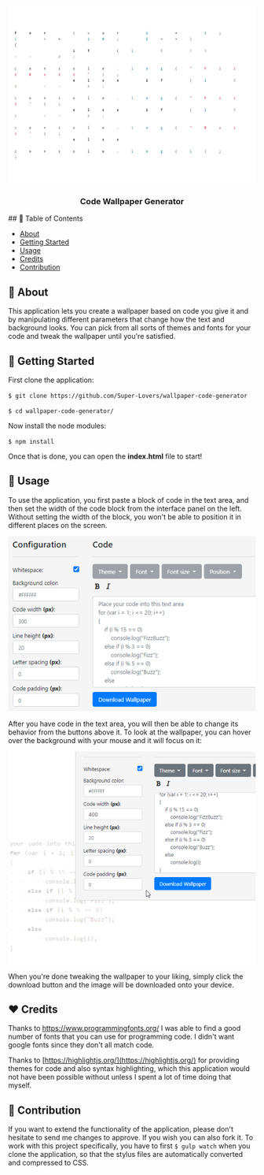 <p align="center">
  <a href="" rel="noopener">
 <img width=640px height=360px src="images/logo.png" alt="logo"></a>
</p>

<h3 align="center">Code Wallpaper Generator</h3>
## 📝 Table of Contents

* [About](#about)
* [Getting Started](#getting-started)
* [Usage](#usage)
* [Credits](#credits)
* [Contribution](#contribution)



## 🧐 About <a name = "about"></a>

This application lets you create a wallpaper based on code you give it and by manipulating different parameters that change how the text and background looks. You can pick from all sorts of themes and fonts for your code and tweak the wallpaper until you're satisfied.

## 🏁 Getting Started <a name = "getting-started"></a>

First clone the application:

``$ git clone https://github.com/Super-Lovers/wallpaper-code-generator``

``$ cd wallpaper-code-generator/``

Now install the node modules:

``$ npm install``

Once that is done, you can open the **index.html** file to start!

## 🎈 Usage <a name = "usage"></a>

To use the application, you first paste a block of code in the text area, and then set the width of the code block from the interface panel on the left. Without setting the width of the block, you won't be able to position it in different places on the screen.

![](images/tutorial.png)

After you have code in the text area, you will then be able to change its behavior from the buttons above it. To look at the wallpaper, you can hover over the background with your mouse and it will focus on it:

![](images/focus.gif)

When you're done tweaking the wallpaper to your liking, simply click the download button and the image will be downloaded onto your device.

## ❤️ Credits <a name = "credits"></a>

Thanks to https://www.programmingfonts.org/ I was able to find a good number of fonts that you can use for programming code. I didn't want google fonts since they don't all match code.

Thanks to [https://highlightjs.org/](https://highlightjs.org/) for providing themes for code and also syntax highlighting, which this application would not have been possible without unless I spent a lot of time doing that myself.

## 🎁 Contribution <a name = "contribution"></a>

If you want to extend the functionality of the application, please don't hesitate to send me changes to approve. If you wish you can also fork it. To work with this project specifically, you have to first ``$ gulp watch`` when you clone the application, so that the stylus files are automatically converted and compressed to CSS.
